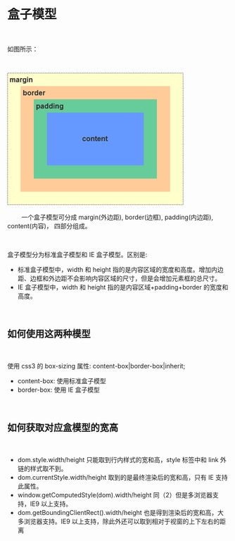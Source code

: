 # 盒子模型

<br/>

如图所示：

<br/>

![盒子模型.png](./img/box.png)

&emsp;&emsp; 一个盒子模型可分成 margin(外边距), border(边框), padding(内边距), content(内容)， 四部分组成。

<br/>

盒子模型分为标准盒子模型和 IE 盒子模型。区别是:

- 标准盒子模型中，width 和 height 指的是内容区域的宽度和高度。增加内边距、边框和外边距不会影响内容区域的尺寸，但是会增加元素框的总尺寸。
- IE 盒子模型中，width 和 height 指的是内容区域+padding+border 的宽度和高度。

<br/>

## 如何使用这两种模型

<br/>

使用 css3 的 box-sizing 属性: content-box|border-box|inherit;

- content-box: 使用标准盒子模型
- border-box: 使用 IE 盒子模型

<br/>

## 如何获取对应盒模型的宽高

<br/>

- dom.style.width/height 只能取到行内样式的宽和高，style 标签中和 link 外链的样式取不到。
- dom.currentStyle.width/height 取到的是最终渲染后的宽和高，只有 IE 支持此属性。
- window.getComputedStyle(dom).width/height 同（2）但是多浏览器支持，IE9 以上支持。
- dom.getBoundingClientRect().width/height 也是得到渲染后的宽和高，大多浏览器支持。IE9 以上支持，除此外还可以取到相对于视窗的上下左右的距离
